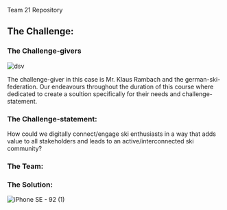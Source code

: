 Team 21 Repository

## The Challenge:

### The Challenge-givers

![dsv](https://user-images.githubusercontent.com/44057363/102025470-62fcf380-3d98-11eb-9709-dce8d885ce04.png)

The challenge-giver in this case is Mr. Klaus Rambach and the german-ski-federation.
Our endeavours throughout the duration of this course where dedicated to create a soultion specifically for their needs and challenge-statement.

### The Challenge-statement:

How could we digitally connect/engage ski enthusiasts in a way that adds value to all stakeholders and leads to an active/interconnected ski community?





### The Team:

### The Solution:

![iPhone SE - 92 (1)](https://user-images.githubusercontent.com/44057363/102024985-604ccf00-3d95-11eb-95c0-7ddcf0539939.jpg)


